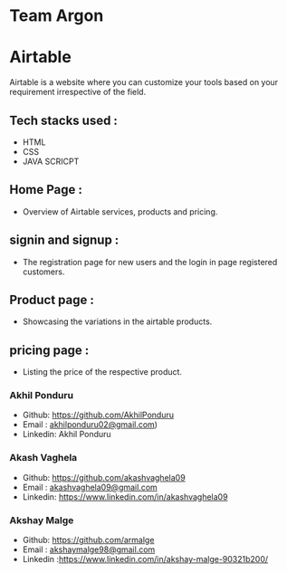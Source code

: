 # Team Argon
# Airtable
Airtable is a website where you can customize your tools based on your requirement irrespective of the field.

## Tech stacks used :
- HTML
- CSS
- JAVA SCRICPT

## Home Page :
- Overview of Airtable services, products and pricing.

## signin and signup :
- The registration page for new users and the login in page registered customers.

## Product page :
- Showcasing the variations in the airtable products.

## pricing page :
- Listing the price of the respective product.

### Akhil Ponduru 
- Github: https://github.com/AkhilPonduru
- Email : akhilponduru02@gmail.com)
- Linkedin: Akhil Ponduru

### Akash Vaghela
- Github: https://github.com/akashvaghela09
- Email :  akashvaghela09@gmail.com
- Linkedin: https://www.linkedin.com/in/akashvaghela09

### Akshay Malge
- Github: https://github.com/armalge
- Email :  akshaymalge98@gmail.com
- Linkedin :https://www.linkedin.com/in/akshay-malge-90321b200/ 
